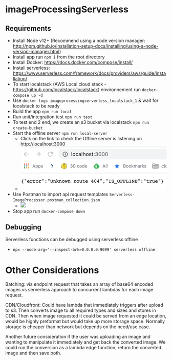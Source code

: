 # imageProcessingServerless

## Requirements

- Install Node v12+ (Recommend using a node version manager: http://npm.github.io/installation-setup-docs/installing/using-a-node-version-manager.html)
- Install app run `npm i` from the root directory
- Install Docker: https://docs.docker.com/compose/install/
- Install serverless: https://www.serverless.com/framework/docs/providers/aws/guide/installation/
- To start localstack (AWS Local cloud stack - https://github.com/localstack/localstack) environnement run `docker-compose up -d`
- Use `docker logs imageprocessingserverless_localstack_1`
& wait for localstack to be ready
- Build the app `npm run local`
- Run unit/integration test `npm run test`
- To test end 2 end, we create an s3 bucket via localstack `npm run create-bucket`
- Start the offline server `npm run local-server`
  - Click on the link to check the Offline server is listening on http://localhost:3000 
  - ![](./app-started.png)
- Use Postman to import api request templates `Serverless-ImageProcessor.postman_collection.json`
  - ![](./image-processor.gif)
- Stop app run `docker-compose down`


## Debugging
Serverless functions can be debugged using serverless offline
- `npx --node-arg='--inspect-brk=0.0.0.0:9099' serverless offline`


# Other Considerations
Batching: via endpoint request that takes an array of base64 encoded images vs serverless approach to concurrent lambdas for each image request. 

CDN/Cloudfront: Could have lambda that immediately triggers after upload to s3. Then converts image to all required types and sizes and stores in CDN. Then when image requested it could be served from an edge location, would be highly preformat but would take up more storage space. Normally storage is cheaper than network but depends on the need/use case.

Another future consideration if the user was uploading an image and wanting to manipulate it immediately and get back the converted image. We could run the conversion as a lambda edge function, return the converted image and then save both. 